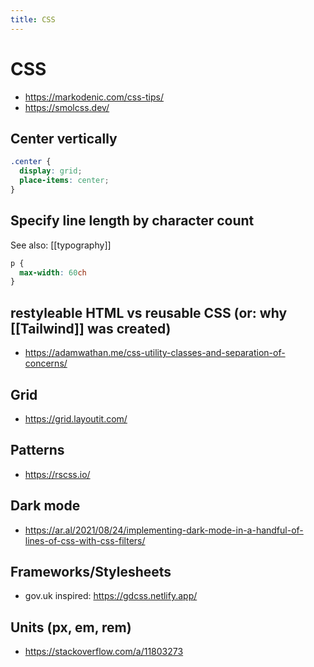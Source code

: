 ```yaml
---
title: CSS
---
```


# CSS

- https://markodenic.com/css-tips/
- https://smolcss.dev/

## Center vertically

```css
.center {
  display: grid;
  place-items: center;
}
```

## Specify line length by character count

See also: [[typography]]

```css
p {
  max-width: 60ch
}
```

## restyleable HTML vs reusable CSS (or: why [[Tailwind]] was created)

- https://adamwathan.me/css-utility-classes-and-separation-of-concerns/

## Grid

- https://grid.layoutit.com/

## Patterns

- https://rscss.io/

## Dark mode

- https://ar.al/2021/08/24/implementing-dark-mode-in-a-handful-of-lines-of-css-with-css-filters/

## Frameworks/Stylesheets

- gov.uk inspired: https://gdcss.netlify.app/

## Units (px, em, rem)

- https://stackoverflow.com/a/11803273
